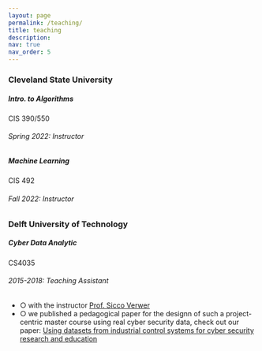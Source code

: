 ```yaml
---
layout: page
permalink: /teaching/
title: teaching
description: 
nav: true
nav_order: 5
---
```


<!-- ## Delft University of Technology

* TA, Cyber Data Analytics (CS4035), 2015-2018           

## Cleveland State University

* Instructor, Intro. to Algorithms (CIS 390/550), 2022 Spring

* Instructor, Machine Learning (CIS 492), 2022 Fall -->

<h3 class="mt-4">Cleveland State University</h3>

<div class="card mt-3">
  <div class="p-3">
    <div class="row">
      <div class="col-sm-10">
        <h5 class="font-weight-bold">Intro. to Algorithms</h5>
      </div>
      <div class="col-sm-2 text-left text-sm-right">
        <span class="badge font-weight-bold purple darken-1 text-uppercase align-middle" target="_blank">
            CIS 390/550
        </span>
      </div>
    </div>
    <h6 class="font-italic mt-2 mt-sm-0">Spring 2022: Instructor</h6>
    <ul class="card-text font-weight-light list-group list-group-flush">
      <!-- <li class="list-group-item">○ Graduate-level introduction to machine learning course for masters and PhD students, taught by <a href="https://www.cs.cmu.edu/~pradeepr/" target="_blank">Prof. Pradeep Ravikumar</a> and  <a href="https://www.cs.cmu.edu/~mmv/" target="_blank">Prof. Manuela Veloso</a>.</li>
      <li class="list-group-item">○ I mentored groups of students working on class projects, held recitations, created and graded homeworks and exams.</li>
      <li class="list-group-item">○ I was awarded a Machine Learning Department <a href="https://www.ml.cmu.edu/news/news-archive/2018/may/machine-learning-ta-awards-2018.html" target="_blank">Teaching Assistant Award</a>.</li>
      <li class="list-group-item">○ Course materials can be found <a href="http://www.cs.cmu.edu/~pradeepr/courses/701/2018-spring/" target="_blank">here</a>.</li> -->
    </ul>
  </div>
</div>

<div class="card mt-3">
  <div class="p-3">
    <div class="row">
      <div class="col-sm-10">
        <h5 class="font-weight-bold">Machine Learning</h5>
      </div>
      <div class="col-sm-2 text-left text-sm-right">
        <span class="badge font-weight-bold purple darken-1 text-uppercase align-middle" target="_blank">
            CIS 492
        </span>
      </div>
    </div>
    <h6 class="font-italic mt-2 mt-sm-0">Fall 2022: Instructor</h6>
    <ul class="card-text font-weight-light list-group list-group-flush">
    </ul>
  </div>
</div>

<h3 class="mt-4">Delft University of Technology</h3>

<!-- 
<div class="card mt-3">
  <div class="p-3">
    <div class="row">
      <div class="col-sm-10">
        <h5 class="font-weight-bold">Cyber Data Analytics</h5>
      </div>
    </div>
    <h6 class="font-italic mt-2 mt-sm-0">2015-2018: Teaching Assistant</h6>
    <ul class="card-text font-weight-light list-group list-group-flush">
      <li class="list-group-item">○ with the instructor <a href="https://www.tudelft.nl/staff/s.e.verwer/" target="_blank">Prof. Sicco Verwer</a></li>
      <li class="list-group-item">○ we published a pedagogical paper for the designn of such a project-centric master course using real cyber security data, check out our paper: <a href="https://link.springer.com/chapter/10.1007/978-3-030-37670-3_10" target="_blank">Using datasets from industrial control systems for cyber security research and education</a></li>
    </ul>
  </div>
</div> -->

<div class="card mt-3">
  <div class="p-3">
    <div class="row">
      <div class="col-sm-10">
        <h5 class="font-weight-bold">Cyber Data Analytic</h5>
      </div>
      <div class="col-sm-2 text-left text-sm-right">
        <span class="badge font-weight-bold purple darken-1 text-uppercase align-middle" target="_blank">
            CS4035
        </span>
      </div>
    </div>
    <h6 class="font-italic mt-2 mt-sm-0">2015-2018: Teaching Assistant</h6>
    <ul class="card-text font-weight-light list-group list-group-flush">
      <li class="list-group-item">○ with the instructor <a href="https://www.tudelft.nl/staff/s.e.verwer/" target="_blank">Prof. Sicco Verwer</a></li>
      <li class="list-group-item">○ we published a pedagogical paper for the designn of such a project-centric master course using real cyber security data, check out our paper: <a href="https://link.springer.com/chapter/10.1007/978-3-030-37670-3_10" target="_blank">Using datasets from industrial control systems for cyber security research and education</a></li>
    </ul>
  </div>
</div>
